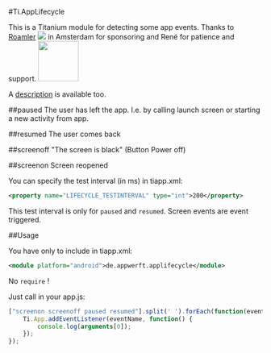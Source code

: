 #Ti.AppLifecycle

This is a Titanium module for detecting some app events. Thanks to [Roamler](https://www.roamler.com/)  ![](https://www.roamler.com/images/logo-roamler-shield.png) in Amsterdam for sponsoring and René for patience and support. <img src="https://secure.gravatar.com/avatar/325662ace9877e9af4291aff59ec9318.jpg?s=512&d=https%3A%2F%2Fa.slack-edge.com%2F7fa9%2Fimg%2Favatars%2Fava_0026-512.png" width=80/>

A [description](https://github.com/AppWerft/TitaniumAndroidModuleDevelopment/blob/master/09-Ti.AppLifeCycle.md) is available too.

##paused
The user has left the app. I.e. by calling launch screen or starting a new activity from app.

##resumed
The user comes back

##screenoff
"The screen is black" (Button Power off)

##screenon
Screen reopened


You can specify the test interval (in ms) in tiapp.xml:

```xml
<property name="LIFECYCLE_TESTINTERVAL" type="int">200</property>
```


This test interval is only for `paused` and `resumed`. Screen events are event triggered.

##Usage

You have only to include in tiapp.xml:
```xml
<module platform="android">de.appwerft.applifecycle</module>
```

No `require` !

Just call in your app.js:

```javascript
["screenon screenoff paused resumed"].split(' ').forEach(function(eventName){
    Ti.App.addEventListener(eventName, function() {
        console.log(arguments[0]);
    });
});
```
